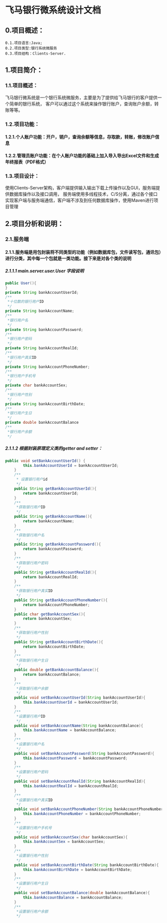 # 飞马银行微系统设计文档
## 0.项目概述：
    0.1.项目语言:Java;
    0.2.项目类型:银行系统微服务
    0.3.项目结构：Clients-Server.
## 1.项目简介：
### 1.1.项目概述：
飞马银行微系统是一个银行系统微服务，主要是为了提供给飞马银行的客户提供一个简单的银行系统，
客户可以通过这个系统来操作银行账户，查询账户余额，转账等等。
### 1.2.项目功能：
#### 1.2.1.个人账户功能：开户，销户，查询余额等信息，存取款，转账，修改账户信息
#### 1.2.2.管理员账户功能：在个人账户功能的基础上加入导入导出Excel文件和生成年终报表（PDF格式）
### 1.3.项目设计：
使用Clients-Server架构，客户端提供输入输出下载上传操作以及GUI，服务端提供数据库操作以及接口调用，
服务端使用多线程技术，C/S分离，通过各个接口实现客户端与服务端通信，客户端不涉及到任何数据库操作，使用Maven进行项目管理
## 2.项目分析和说明：
### 2.1.服务端
#### 2.1.1.服务端是用包封装将不同类型的功能（例如数据库包，文件读写包，通讯包）进行分类，其中每一个包就是一类功能。接下来是对各个类的说明
##### 2.1.1.1 main.server.user.User 字段说明
```Java
public User(){
}
private String bankAccountUserId;
/**
 *十位数的银行用户ID
 */
private String bankAccountName;
/**
 *银行用户名
 */
private String bankAccountPassword;
/**
 *银行用户密码
 */
private String bankAccountRealId;
/**
 *银行用户真实ID
 */
private String bankAccountPhoneNumber;
/**
 *银行用户手机号
 */
private char bankAccountSex;
/**
 *银行用户性别
 */
private String bankAccountBirthDate;
/**
 *银行用户生日
 */
private double bankAccountBalance
/**
 *银行用户余额
 */


```
##### 2.1.1.2 根据封装原理定义类的getter and setter：
```Java
public void setBankAccountUserId() {
        this.bankAccountUserId = bankAccountUserId;
    }
    /**
     * 设置银行用户id
     */
    public String getBankAccountUserId(){
        return bankAccountUserId;
    }
    /**
     *获取银行用户ID
     */
    public String getBankAccountName(){
        return bankAccountName;
    }
    /**
     *获取银行用户名
     */
    public String getBankAccountPassword(){
        return bankAccountPassword;
    }
    /**
     *获取银行用户密码
     */
    public String getBankAccountRealId(){
        return bankAccountRealId;
    }
    /**
     *获取银行用户真实ID
     */
    public String getBankAccountPhoneNumber(){
        return bankAccountPhoneNumber;
    }
    public char getBankAccountSex(){
        return bankAccountSex;
    }
    /**
     *获取银行用户性别
     */
    public String getBankAccountBirthDate(){
        return bankAccountBirthDate;
    }
    /**
     *获取银行用户生日
     */
    public double getBankAccountBalance(){
        return bankAccountBalance;
    }
    /**
     *获取银行用户余额
     */
    public void setBankAccountUserId(String bankAccountUserId){
        this.bankAccountUserId = bankAccountUserId;
    }
    /**
     *设置银行用户ID
     */
    public void setBankAccountName(String bankAccountBalance){
        this.bankAccountName = bankAccountBalance;
    }
    /**
     *设置银行用户名
     */
    public void setBankAccountPassword(String bankAccountPassword){
        this.bankAccountPassword = bankAccountPassword;
    }
    /**
     *设置银行用户密码
     */
    public void setBankAccountRealId(String bankAccountRealId){
        this.bankAccountRealId = bankAccountRealId;
    }
    /**
     *设置银行用户真实ID
     */
    public void setBankAccountPhoneNumber(String bankAccountPhoneNumber){
        this.bankAccountPhoneNumber = bankAccountPhoneNumber;
    }
    /**
     *设置银行用户手机号
     */
    public void setBankAccountSex(char bankAccountSex){
        this.bankAccountSex = bankAccountSex;
    }
    /**
     *设置银行用户性别
     */
    public void setBankAccountBirthDate(String bankAccountBirthDate){
        this.bankAccountBirthDate = bankAccountBirthDate;
    }
    /**
     *设置银行用户生日
     */
    public void setBankAccountBalance(double bankAccountBalance){
        this.bankAccountBalance = bankAccountBalance;
    }
    /**
     *设置银行用户余额
     */

```

